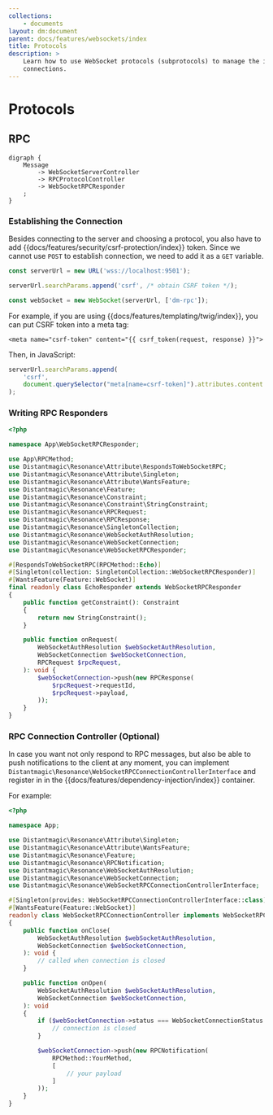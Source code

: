 ```yaml
---
collections: 
    - documents
layout: dm:document
parent: docs/features/websockets/index
title: Protocols
description: >
    Learn how to use WebSocket protocols (subprotocols) to manage the incoming
    connections.
---
```


# Protocols

## RPC

```graphviz render
digraph { 
    Message 
        -> WebSocketServerController 
        -> RPCProtocolController
        -> WebSocketRPCResponder
    ;
}
```

### Establishing the Connection

Besides connecting to the server and choosing a protocol, you also have to
add {{docs/features/security/csrf-protection/index}} token. Since we cannot
use `POST` to establish connection, we need to add it as a `GET` variable.

```typescript
const serverUrl = new URL('wss://localhost:9501');

serverUrl.searchParams.append('csrf', /* obtain CSRF token */);

const webSocket = new WebSocket(serverUrl, ['dm-rpc']);
```

For example, if you are using {{docs/features/templating/twig/index}}, you can
put CSRF token into a meta tag:

```twig
<meta name="csrf-token" content="{{ csrf_token(request, response) }}">
```

Then, in JavaScript:

```typescript
serverUrl.searchParams.append(
    'csrf', 
    document.querySelector("meta[name=csrf-token]").attributes.content.value,
);
```

### Writing RPC Responders

```php
<?php

namespace App\WebSocketRPCResponder;

use App\RPCMethod;
use Distantmagic\Resonance\Attribute\RespondsToWebSocketRPC;
use Distantmagic\Resonance\Attribute\Singleton;
use Distantmagic\Resonance\Attribute\WantsFeature;
use Distantmagic\Resonance\Feature;
use Distantmagic\Resonance\Constraint;
use Distantmagic\Resonance\Constraint\StringConstraint;
use Distantmagic\Resonance\RPCRequest;
use Distantmagic\Resonance\RPCResponse;
use Distantmagic\Resonance\SingletonCollection;
use Distantmagic\Resonance\WebSocketAuthResolution;
use Distantmagic\Resonance\WebSocketConnection;
use Distantmagic\Resonance\WebSocketRPCResponder;

#[RespondsToWebSocketRPC(RPCMethod::Echo)]
#[Singleton(collection: SingletonCollection::WebSocketRPCResponder)]
#[WantsFeature(Feature::WebSocket)]
final readonly class EchoResponder extends WebSocketRPCResponder
{
    public function getConstraint(): Constraint
    {
        return new StringConstraint();
    }

    public function onRequest(
        WebSocketAuthResolution $webSocketAuthResolution,
        WebSocketConnection $webSocketConnection,
        RPCRequest $rpcRequest,
    ): void {
        $webSocketConnection->push(new RPCResponse(
            $rpcRequest->requestId,
            $rpcRequest->payload,
        ));
    }
}
```

### RPC Connection Controller (Optional)

In case you want not only respond to RPC messages, but also be able to push
notifications to the client at any moment, you can implement 
`Distantmagic\Resonance\WebSocketRPCConnectionControllerInterface` and 
register in in the {{docs/features/dependency-injection/index}} container.

For example:

```php file:app/WebSocketRPCConnectionController.php
<?php

namespace App;

use Distantmagic\Resonance\Attribute\Singleton;
use Distantmagic\Resonance\Attribute\WantsFeature;
use Distantmagic\Resonance\Feature;
use Distantmagic\Resonance\RPCNotification;
use Distantmagic\Resonance\WebSocketAuthResolution;
use Distantmagic\Resonance\WebSocketConnection;
use Distantmagic\Resonance\WebSocketRPCConnectionControllerInterface;

#[Singleton(provides: WebSocketRPCConnectionControllerInterface::class)]
#[WantsFeature(Feature::WebSocket)]
readonly class WebSocketRPCConnectionController implements WebSocketRPCConnectionControllerInterface
{
    public function onClose(
        WebSocketAuthResolution $webSocketAuthResolution,
        WebSocketConnection $webSocketConnection,
    ): void {
        // called when connection is closed
    }

    public function onOpen(
        WebSocketAuthResolution $webSocketAuthResolution,
        WebSocketConnection $webSocketConnection,
    ): void
    {
        if ($webSocketConnection->status === WebSocketConnectionStatus::Closed) {
            // connection is closed
        }

        $webSocketConnection->push(new RPCNotification(
            RPCMethod::YourMethod,
            [
                // your payload
            ]
        ));
    }
}
```
